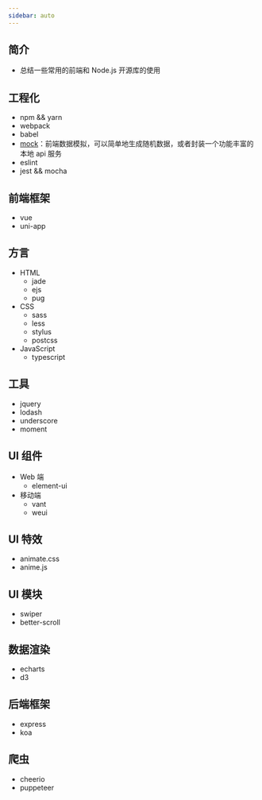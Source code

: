 ```yaml
---
sidebar: auto
---
```


## 简介

+ 总结一些常用的前端和 Node.js 开源库的使用


## 工程化

+ npm && yarn
+ webpack
+ babel
+ [mock](https://github.com/nuysoft/Mock)：前端数据模拟，可以简单地生成随机数据，或者封装一个功能丰富的本地 api 服务
+ eslint
+ jest && mocha


## 前端框架

+ vue
+ uni-app


## 方言

+ HTML
  + jade
  + ejs
  + pug
+ CSS
  + sass
  + less
  + stylus
  + postcss
+ JavaScript
  + typescript


## 工具

+ jquery
+ lodash
+ underscore
+ moment


## UI 组件

+ Web 端
  + element-ui
+ 移动端
  + vant
  + weui


## UI 特效

+ animate.css
+ anime.js


## UI 模块

+ swiper
+ better-scroll


## 数据渲染

+ echarts
+ d3


## 后端框架

+ express
+ koa


## 爬虫

+ cheerio
+ puppeteer
